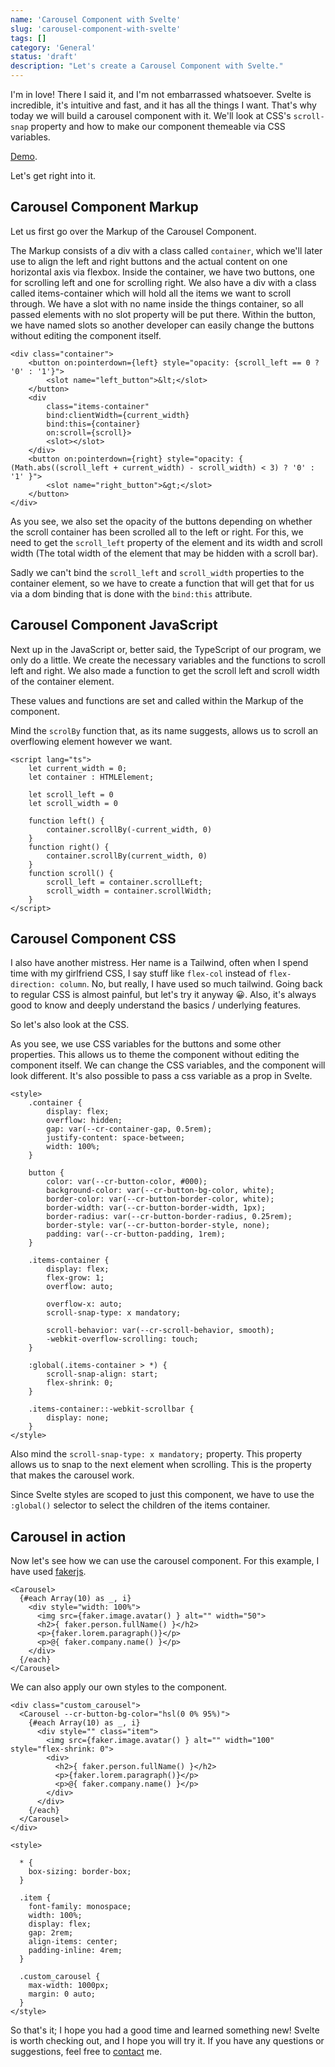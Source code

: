 ```yaml
---
name: 'Carousel Component with Svelte'
slug: 'carousel-component-with-svelte'
tags: []
category: 'General'
status: 'draft'
description: "Let's create a Carousel Component with Svelte."
---
```


I'm in love! There I said it, and I'm not embarrassed whatsoever. Svelte is incredible, it's intuitive and fast, and it has all the things I want. That's why today we will build a carousel component with it. We'll look at CSS's `scroll-snap` property and how to make our component themeable via CSS variables.

[Demo](https://demos.maximmaeder.com/d/carousel-component-with-svelte/index.html).

Let's get right into it.

## Carousel Component Markup

Let us first go over the Markup of the Carousel Component.

The Markup consists of a div with a class called `container`, which we'll later use to align the left and right buttons and the actual content on one horizontal axis via flexbox. Inside the container, we have two buttons, one for scrolling left and one for scrolling right. We also have a div with a class called items-container which will hold all the items we want to scroll through. We have a slot with no name inside the things container, so all passed elements with no slot property will be put there. Within the button, we have named slots so another developer can easily change the buttons without editing the component itself.

```svelte
<div class="container">
    <button on:pointerdown={left} style="opacity: {scroll_left == 0 ? '0' : '1'}">
        <slot name="left_button">&lt;</slot>
    </button>
    <div
        class="items-container"
        bind:clientWidth={current_width}
        bind:this={container}
        on:scroll={scroll}>
        <slot></slot>
    </div>
    <button on:pointerdown={right} style="opacity: { (Math.abs((scroll_left + current_width) - scroll_width) < 3) ? '0' : '1' }">
        <slot name="right_button">&gt;</slot>
    </button>
</div>
```

As you see, we also set the opacity of the buttons depending on whether the scroll container has been scrolled all to the left or right. For this, we need to get the `scroll_left` property of the element and its width and scroll width (The total width of the element that may be hidden with a scroll bar).

Sadly we can't bind the `scroll_left` and `scroll_width` properties to the container element, so we have to create a function that will get that for us via a dom binding that is done with the `bind:this` attribute.

## Carousel Component JavaScript

Next up in the JavaScript or, better said, the TypeScript of our program, we only do a little. We create the necessary variables and the functions to scroll left and right. We also made a function to get the scroll left and scroll width of the container element.

These values and functions are set and called within the Markup of the component.

Mind the `scrolBy` function that, as its name suggests, allows us to scroll an overflowing element however we want.

```svelte
<script lang="ts">
    let current_width = 0;
    let container : HTMLElement;

    let scroll_left = 0
    let scroll_width = 0

    function left() {
        container.scrollBy(-current_width, 0)
    }
    function right() {
        container.scrollBy(current_width, 0)
    }
    function scroll() {
        scroll_left = container.scrollLeft; 
        scroll_width = container.scrollWidth;
    }
</script>
```

## Carousel Component CSS

I also have another mistress. Her name is a Tailwind, often when I spend time with my girlfriend CSS, I say stuff like `flex-col` instead of `flex-direction: column`. No, but really, I have used so much tailwind. Going back to regular CSS is almost painful, but let's try it anyway 😀. Also, it's always good to know and deeply understand the basics / underlying features.

So let's also look at the CSS.

As you see, we use CSS variables for the buttons and some other properties. This allows us to theme the component without editing the component itself. We can change the CSS variables, and the component will look different. It's also possible to pass a css variable as a prop in Svelte.

```svelte
<style>
    .container {
        display: flex;
        overflow: hidden;
        gap: var(--cr-container-gap, 0.5rem);
        justify-content: space-between;
        width: 100%;
    }

    button {
        color: var(--cr-button-color, #000);
        background-color: var(--cr-button-bg-color, white);
        border-color: var(--cr-button-border-color, white);
        border-width: var(--cr-button-border-width, 1px);
        border-radius: var(--cr-button-border-radius, 0.25rem);
        border-style: var(--cr-button-border-style, none);
        padding: var(--cr-button-padding, 1rem);
    }

    .items-container {
        display: flex;
        flex-grow: 1;
        overflow: auto;

        overflow-x: auto;
        scroll-snap-type: x mandatory;

        scroll-behavior: var(--cr-scroll-behavior, smooth);
        -webkit-overflow-scrolling: touch;
    }

    :global(.items-container > *) {
        scroll-snap-align: start;
        flex-shrink: 0;
    } 
    
    .items-container::-webkit-scrollbar {
        display: none;
    }
</style>
```

Also mind the `scroll-snap-type: x mandatory;` property. This property allows us to snap to the next element when scrolling. This is the property that makes the carousel work.

Since Svelte styles are scoped to just this component, we have to use the `:global()` selector to select the children of the items container.

## Carousel in action

Now let's see how we can use the carousel component. For this example, I have used [fakerjs](https://fakerjs.dev/guide/).

```svelte
<Carousel>
  {#each Array(10) as _, i}
    <div style="width: 100%">
      <img src={faker.image.avatar() } alt="" width="50">
      <h2>{ faker.person.fullName() }</h2>
      <p>{faker.lorem.paragraph()}</p>
      <p>@{ faker.company.name() }</p>
    </div>
  {/each}
</Carousel>
```

We can also apply our own styles to the component.

```svelte
<div class="custom_carousel">
  <Carousel --cr-button-bg-color="hsl(0 0% 95%)">
    {#each Array(10) as _, i}
      <div style="" class="item">
        <img src={faker.image.avatar() } alt="" width="100" style="flex-shrink: 0">
        <div>
          <h2>{ faker.person.fullName() }</h2>
          <p>{faker.lorem.paragraph()}</p>
          <p>@{ faker.company.name() }</p>
        </div>
      </div>
    {/each}
  </Carousel>
</div>

<style>

  * {
    box-sizing: border-box;
  }

  .item {
    font-family: monospace;
    width: 100%;
    display: flex;
    gap: 2rem;
    align-items: center;
    padding-inline: 4rem;
  }

  .custom_carousel {
    max-width: 1000px;
    margin: 0 auto;
  }
</style>
```

So that's it; I hope you had a good time and learned something new! Svelte is worth checking out, and I hope you will try it. If you have any questions or suggestions, feel free to [contact](https://maximmaeder.com/contact/) me.